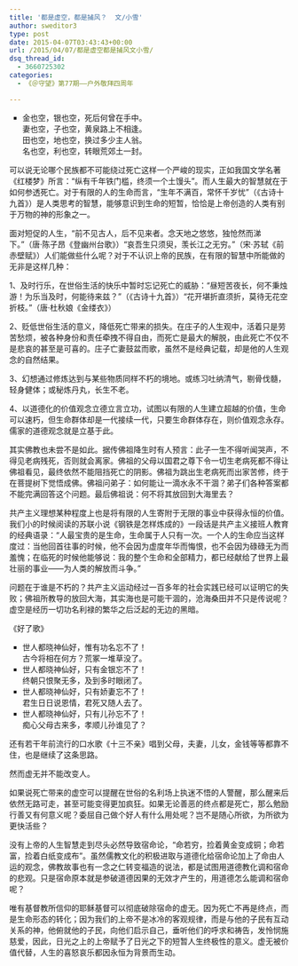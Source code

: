 ```yaml
---
title: '都是虚空，都是捕风？  文/小雪'
author: sweditor3
type: post
date: 2015-04-07T03:43:43+00:00
url: /2015/04/07/都是虚空都是捕风文小雪/
dsq_thread_id:
  - 3660725302
categories:
  - 《＠守望》第77期——户外敬拜四周年

---
```

<ul style="list-style-type: square;">
  <li>
    金也空，银也空，死后何曾在手中。<br /> 妻也空，子也空，黄泉路上不相逢。<br /> 田也空，地也空，换过多少主人翁。<br /> 名也空，利也空，转眼荒郊土一封。
  </li>
</ul>

可以说无论哪个民族都不可能绕过死亡这样一个严峻的现实，正如我国文学名著《红楼梦》所言：“纵有千年铁门槛，终须一个土馒头”。而人生最大的智慧就在于如何参透死亡。对于有限的人的生命而言，“生年不满百，常怀千岁忧”（《古诗十九首》）是人类思考的智慧，能够意识到生命的短暂，恰恰是上帝创造的人类有别于万物的神的形象之一。

面对短促的人生，“前不见古人，后不见来者。念天地之悠悠，独怆然而涕下。”（唐·陈子昂《登幽州台歌》）“哀吾生只须臾，羡长江之无穷。”（宋·苏轼《前赤壁赋》）人们能做些什么呢？对于不认识上帝的民族，在有限的智慧中所能做的无非是这样几种：

1、及时行乐，在世俗生活的快乐中暂时忘记死亡的威胁：“昼短苦夜长，何不秉烛游！为乐当及时，何能待来兹？”（《古诗十九首》）“花开堪折直须折，莫待无花空折枝。”（唐·杜秋娘《金缕衣》）

2、贬低世俗生活的意义，降低死亡带来的损失。在庄子的人生观中，活着只是劳苦愁烦，被各种身份和责任牵拽不得自由，而死亡是最大的解脱，由此死亡不仅不是悲哀的甚至是可喜的。庄子亡妻鼓盆而歌，虽然不是经典记载，却是他的人生观念的自然结果。

3、幻想通过修炼达到与某些物质同样不朽的境地。或练习吐纳清气，剔骨伐髓，轻身健体；或秘炼丹丸，长生不老。

4、以道德化的价值观念立德立言立功，试图以有限的人生建立超越的价值，生命可以速朽，但生命群体却是一代接续一代，只要生命群体存在，则价值观念永存。儒家的道德观念就是立基于此。

其实佛教也未尝不是如此。据传佛祖降生时有人预言：此子一生不得听闻哭声，不得见老病残死，否则就会离家。佛祖的父母以国君之尊下令一切生老病死都不得让佛祖看见，最终依然不能阻挡死亡的阴影。佛祖为跳出生老病死而出家苦修，终于在菩提树下觉悟成佛。佛祖问弟子：如何能让一滴水永不干涸？弟子们各种答案都不能完满回答这个问题。最后佛祖说：何不将其放回到大海里去？

共产主义理想某种程度上也是将有限的人生寄附于无限的事业中获得永恒的价值。我们小的时候阅读的苏联小说《钢铁是怎样炼成的》一段话是共产主义接班人教育的经典语录：“人最宝贵的是生命，生命属于人只有一次。一个人的生命应当这样度过：当他回首往事的时候，他不会因为虚度年华而悔恨，也不会因为碌碌无为而羞愧；在临死的时候他能够说：我的整个生命和全部精力，都已经献给了世界上最壮丽的事业——为人类的解放而斗争。”

问题在于谁是不朽的？共产主义运动经过一百多年的社会实践已经可以证明它的失败；佛祖所教导的放回大海，其实海也是可能干涸的，沧海桑田并不只是传说呢？虚空是经历一切功名利禄的繁华之后泛起的无边的黑暗。

《好了歌》

<ul style="list-style-type: square;">
  <li>
    世人都晓神仙好，惟有功名忘不了！<br /> 古今将相在何方？荒冢一堆草没了。
  </li>
  <li>
    世人都晓神仙好，只有金银忘不了！<br /> 终朝只恨聚无多，及到多时眼闭了。
  </li>
  <li>
    世人都晓神仙好，只有娇妻忘不了！<br /> 君生日日说恩情，君死又随人去了。
  </li>
  <li>
    世人都晓神仙好，只有儿孙忘不了！<br /> 痴心父母古来多，孝顺儿孙谁见了？
  </li>
</ul>

还有若干年前流行的口水歌《十三不亲》唱到父母，夫妻，儿女，金钱等等都靠不住，也是继续了这条思路。

然而虚无并不能改变人。

如果说死亡带来的虚空可以提醒在世俗的名利场上执迷不悟的人警醒，那么醒来后依然无路可走，甚至可能变得更加疯狂。如果无论善恶的终点都是死亡，那么勉励行善又有何意义呢？委屈自己做个好人有什么用处呢？岂不是随心所欲，为所欲为更快活些？

没有上帝的人生智慧走到尽头必然导致宿命论，“命若穷，捡着黄金变成铜；命若富，捡着白纸变成布”。虽然儒教文化的积极进取与道德化给宿命论加上了命由人运的观念，佛教故事也有一念之仁转变福造的说法，都是试图用道德教化调和宿命的悲观。只是宿命原本就是参破道德因果的无效才产生的，用道德怎么能调和宿命呢？

唯有基督教所信仰的耶稣基督可以彻底破除宿命的虚无。因为死亡不再是终点，而是生命形态的转化；因为我们的上帝不是冰冷的客观规律，而是与他的子民有互动关系的神，他俯就他的子民，向他们启示自己，垂听他们的呼求和祷告，发怜悯施慈爱，因此，日光之上的上帝赋予了日光之下的短暂人生终极性的意义。虚无被价值代替，人生的喜怒哀乐都因永恒为背景而生动。
